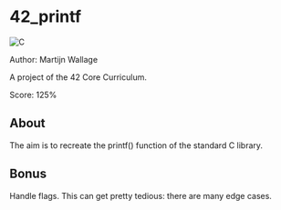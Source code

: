 # 42_printf

![C](https://img.shields.io/badge/c-%2300599C.svg?style=for-the-badge&logo=c&logoColor=white)

Author: Martijn Wallage

A project of the 42 Core Curriculum.

Score: 125%

## About

The aim is to recreate the printf() function of the standard C library.

## Bonus

Handle flags. This can get pretty tedious: there are many edge cases.
